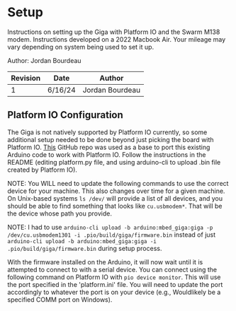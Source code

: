 # Setup

Instructions on setting up the Giga with Platform IO and the Swarm M138 modem.
Instructions developed on a 2022 Macbook Air. Your mileage may vary depending
on system being used to set it up.

Author: Jordan Bourdeau

| Revision | Date       | Author          |
|----------|------------|-----------------|
|    1     |   6/16/24  | Jordan Bourdeau |

## Platform IO Configuration

The Giga is not natively supported by Platform IO currently, so some additional
setup needed to be done beyond just picking the board with Platform IO. [This](https://github.com/Haschtl/pio-arduinogiga) GitHub repo was used as a base to port this existing Arduino code to work with Platform IO.
Follow the instructions in the README (editing platform.py file, and using arduino-cli to upload .bin file created by Platform IO).

NOTE: You WILL need to update the following commands to use the correct device for your machine. This also changes over time for a given machine. On Unix-based systems `ls /dev/` will provide a list of all devices, and you should be able to find something that looks like `cu.usbmodem*`. That will be the device whose path you provide.

NOTE: I had to use `arduino-cli upload -b arduino:mbed_giga:giga -p /dev/cu.usbmodem1301 -i .pio/build/giga/firmware.bin` instead of just `arduino-cli upload -b arduino:mbed_giga:giga -i .pio/build/giga/firmware.bin` during setup process.

With the firmware installed on the Arduino, it will now wait until it is attempted to connect to with a serial device. You can connect using the following command on Platform IO with `pio device monitor`. This will use the port specified in the 'platform.ini' file. You will need to update the port accordingly to whatever the port is on your device (e.g., Wouldlikely be a specified COMM port on Windows).
